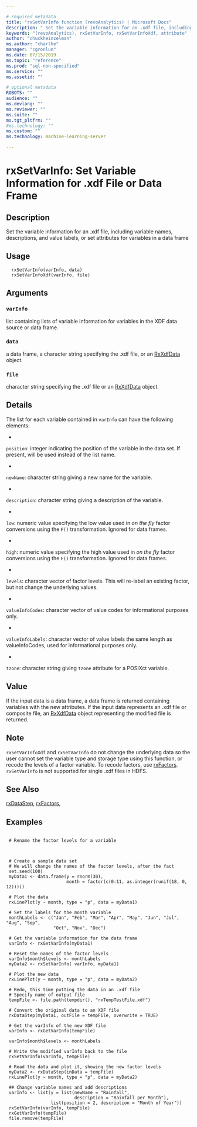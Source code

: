 ```yaml
--- 

# required metadata 
title: "rxSetVarInfo function (revoAnalytics) | Microsoft Docs" 
description: " Set the variable information for an .xdf file, including variable names, descriptions, and value labels, or set attributes for variables in a data frame  " 
keywords: "(revoAnalytics), rxSetVarInfo, rxSetVarInfoXdf, attribute" 
author: "chuckheinzelman"
ms.author: "charlhe" 
manager: "cgronlun" 
ms.date: 07/15/2019
ms.topic: "reference" 
ms.prod: "sql-non-specified"
ms.service: "" 
ms.assetid: "" 

# optional metadata 
ROBOTS: "" 
audience: "" 
ms.devlang: "" 
ms.reviewer: "" 
ms.suite: "" 
ms.tgt_pltfrm: "" 
#ms.technology: "" 
ms.custom: "" 
ms.technology: machine-learning-server

--- 
```




 # rxSetVarInfo: Set Variable Information for .xdf File or Data Frame 
 ## Description

Set the variable information for an .xdf file, including variable
names, descriptions, and value labels, or set attributes for variables
in a data frame 


 ## Usage

```   
  rxSetVarInfo(varInfo, data)
  rxSetVarInfoXdf(varInfo, file)

```

 ## Arguments



 ### `varInfo`
 list containing lists of variable information for variables in the XDF data source or data frame.  


 ### `data`
 a data frame, a character string specifying the .xdf file, or an [RxXdfData](RxXdfData.md) object.  


 ### `file`
 character string specifying the .xdf file or   an [RxXdfData](RxXdfData.md) object.  



 ## Details

The list for each variable contained in `varInfo` can have the following
elements:


* 
 `position`: integer indicating the position of the variable in
the data set. If present, will be used instead of the list name.

* 
 `newName`: character string giving a new name for the variable.

* 
 `description`: character string giving a description of the
variable.

* 
 `low`: numeric value specifying the low value used in
*on the fly* factor conversions using the `F()` transformation.
Ignored for data frames.

* 
 `high`: numeric value specifying the high value used in
*on the fly* factor conversions using the `F()` transformation.
Ignored for data frames.

* 
 `levels`: character vector of factor levels. This will re-label
an existing factor, but not change the underlying values.

* 
 `valueInfoCodes`: character vector of value codes for informational 
purposes only.

* 
 `valueInfoLabels`: character vector of value labels the same
length as valueInfoCodes, used for informational purposes only.

* 
 `tzone`: character string giving `tzone` attribute for a
POSIXct variable.  




 ## Value

If the input data is a data frame, a data frame is returned containing variables
with the new attributes.  If the input data represents an .xdf file or
composite file, an [RxXdfData](RxXdfData.md) object representing the modified 
file is returned.

 ## Note

`rxSetVarInfoXdf` and `rxSetVarInfo` do not change the underlying data 
so the user cannot set the variable type and storage type using this function, or recode the
levels of a factor variable.  To recode factors, use [rxFactors](rxFactors.md).
`rxSetVarInfo` is not supported for single .xdf files in HDFS.


 ## See Also

[rxDataStep](rxDataStep.md),
[rxFactors](rxFactors.md),

 ## Examples

 ```

  # Rename the factor levels for a variable



  # Create a sample data set
  # We will change the names of the factor levels, after the fact
  set.seed(100)
  myData1 <- data.frame(y = rnorm(30),
                        month = factor(c(0:11, as.integer(runif(18, 0, 12)))))

  # Plot the data
  rxLinePlot(y ~ month, type = "p", data = myData1)

  # Set the labels for the month variable
  monthLabels <- c("Jan", "Feb", "Mar", "Apr", "May", "Jun", "Jul", "Aug", "Sep",
                   "Oct", "Nov", "Dec")

  # Get the variable information for the data frame
  varInfo <- rxGetVarInfo(myData1)

  # Reset the names of the factor levels
  varInfo$month$levels <- monthLabels
  myData2 <- rxSetVarInfo( varInfo, myData1)

  # Plot the new data
  rxLinePlot(y ~ month, type = "p", data = myData2)

  # Redo, this time putting the data in an .xdf file
  # Specify name of output file
  tempFile <- file.path(tempdir(), "rxTempTestFile.xdf")

  # Convert the original data to an XDF file
  rxDataStep(myData1, outFile = tempFile, overwrite = TRUE)

  # Get the varInfo of the new XDF file
  varInfo <- rxGetVarInfo(tempFile)

  varInfo$month$levels <- monthLabels

  # Write the modified varInfo back to the file
  rxSetVarInfo(varInfo, tempFile)

  # Read the data and plot it, showing the new factor levels
  myData2 <- rxDataStep(inData = tempFile)
  rxLinePlot(y ~ month, type = "p", data = myData2)

  ## Change variable names and add descriptions
  varInfo <- list(y = list(newName = "Rainfall",
                           description = "Rainfall per Month"),
                  list(position = 2, description = "Month of Year"))
  rxSetVarInfo(varInfo, tempFile)
  rxGetVarInfo(tempFile)
  file.remove(tempFile)
```


